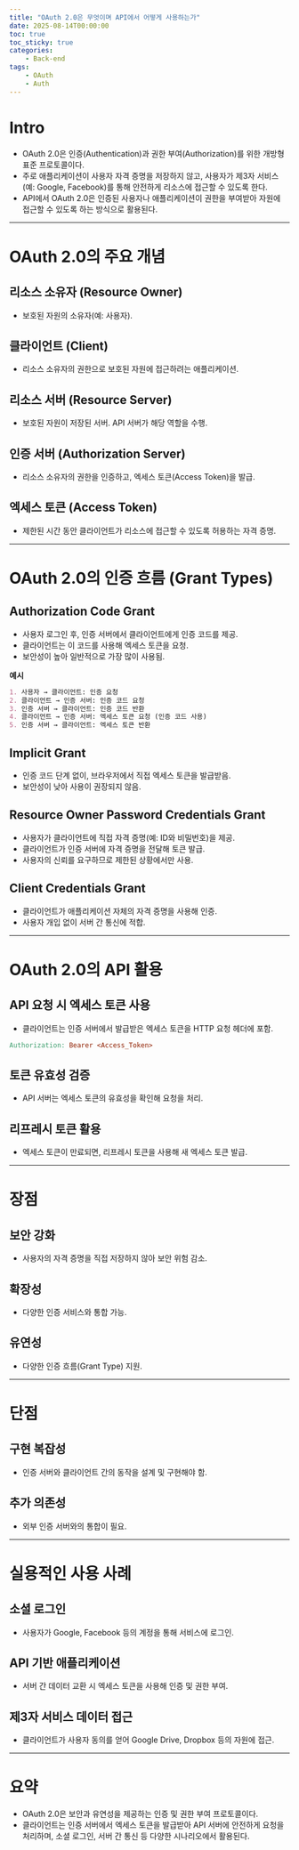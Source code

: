 ```yaml
---
title: "OAuth 2.0은 무엇이며 API에서 어떻게 사용하는가"
date: 2025-08-14T00:00:00
toc: true
toc_sticky: true
categories:
    - Back-end
tags:
    - OAuth
    - Auth
---
```


# Intro

- OAuth 2.0은 인증(Authentication)과 권한 부여(Authorization)를 위한 개방형 표준 프로토콜이다.
- 주로 애플리케이션이 사용자 자격 증명을 저장하지 않고, 사용자가 제3자 서비스(예: Google, Facebook)를 통해 안전하게 리소스에 접근할 수 있도록 한다.
- API에서 OAuth 2.0은 인증된 사용자나 애플리케이션이 권한을 부여받아 자원에 접근할 수 있도록 하는 방식으로 활용된다.

---

# OAuth 2.0의 주요 개념

## **리소스 소유자 (Resource Owner)**

- 보호된 자원의 소유자(예: 사용자).

## **클라이언트 (Client)**

- 리소스 소유자의 권한으로 보호된 자원에 접근하려는 애플리케이션.

## **리소스 서버 (Resource Server)**

- 보호된 자원이 저장된 서버. API 서버가 해당 역할을 수행.

## **인증 서버 (Authorization Server)**

- 리소스 소유자의 권한을 인증하고, 엑세스 토큰(Access Token)을 발급.

## **엑세스 토큰 (Access Token)**

- 제한된 시간 동안 클라이언트가 리소스에 접근할 수 있도록 허용하는 자격 증명.

---

# OAuth 2.0의 인증 흐름 (Grant Types)

## **Authorization Code Grant**

- 사용자 로그인 후, 인증 서버에서 클라이언트에게 인증 코드를 제공.
- 클라이언트는 이 코드를 사용해 엑세스 토큰을 요청.
- 보안성이 높아 일반적으로 가장 많이 사용됨.

**예시**

```markdown
1. 사용자 → 클라이언트: 인증 요청
2. 클라이언트 → 인증 서버: 인증 코드 요청
3. 인증 서버 → 클라이언트: 인증 코드 반환
4. 클라이언트 → 인증 서버: 엑세스 토큰 요청 (인증 코드 사용)
5. 인증 서버 → 클라이언트: 엑세스 토큰 반환
```

## **Implicit Grant**

- 인증 코드 단계 없이, 브라우저에서 직접 엑세스 토큰을 발급받음.
- 보안성이 낮아 사용이 권장되지 않음.

## **Resource Owner Password Credentials Grant**

- 사용자가 클라이언트에 직접 자격 증명(예: ID와 비밀번호)을 제공.
- 클라이언트가 인증 서버에 자격 증명을 전달해 토큰 발급.
- 사용자의 신뢰를 요구하므로 제한된 상황에서만 사용.

## **Client Credentials Grant**

- 클라이언트가 애플리케이션 자체의 자격 증명을 사용해 인증.
- 사용자 개입 없이 서버 간 통신에 적합.

---

# OAuth 2.0의 API 활용

## **API 요청 시 엑세스 토큰 사용**

- 클라이언트는 인증 서버에서 발급받은 엑세스 토큰을 HTTP 요청 헤더에 포함.

```makefile
Authorization: Bearer <Access_Token>
```

## **토큰 유효성 검증**

- API 서버는 엑세스 토큰의 유효성을 확인해 요청을 처리.

## **리프레시 토큰 활용**

- 엑세스 토큰이 만료되면, 리프레시 토큰을 사용해 새 엑세스 토큰 발급.

---

# 장점

## **보안 강화**

- 사용자의 자격 증명을 직접 저장하지 않아 보안 위험 감소.

## **확장성**

- 다양한 인증 서비스와 통합 가능.

## **유연성**

- 다양한 인증 흐름(Grant Type) 지원.

---

# 단점

## **구현 복잡성**

- 인증 서버와 클라이언트 간의 동작을 설계 및 구현해야 함.

## **추가 의존성**

- 외부 인증 서버와의 통합이 필요.

---

# 실용적인 사용 사례

## **소셜 로그인**

- 사용자가 Google, Facebook 등의 계정을 통해 서비스에 로그인.

## **API 기반 애플리케이션**

- 서버 간 데이터 교환 시 엑세스 토큰을 사용해 인증 및 권한 부여.

## **제3자 서비스 데이터 접근**

- 클라이언트가 사용자 동의를 얻어 Google Drive, Dropbox 등의 자원에 접근.

---

# **요약**

- OAuth 2.0은 보안과 유연성을 제공하는 인증 및 권한 부여 프로토콜이다.
- 클라이언트는 인증 서버에서 엑세스 토큰을 발급받아 API 서버에 안전하게 요청을 처리하며, 소셜 로그인, 서버 간 통신 등 다양한 시나리오에서 활용된다.